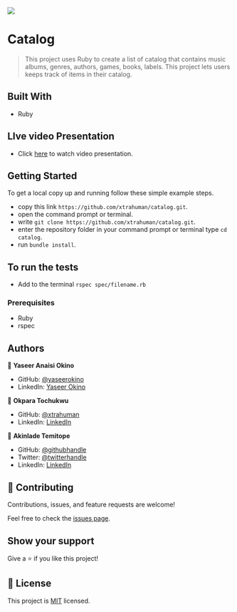 ![](https://img.shields.io/badge/Microverse-blueviolet)

# Catalog

> This project uses Ruby to create a list of catalog that contains music albums, genres, authors, games, books, labels. This project lets users keeps track of items in their catalog.


## Built With

- Ruby

## LIve video Presentation

- Click [here](https://drive.google.com/file/d/16h1mqwz3FWpsG1qY-2GybqOa7e9mEsDR/view?usp=sharing) to watch video presentation.

## Getting Started

To get a local copy up and running follow these simple example steps.
- copy this link `https://github.com/xtrahuman/catalog.git`.
- open the command prompt or terminal.
- write `git clone https://github.com/xtrahuman/catalog.git`.
- enter the repository folder in your command prompt or terminal type `cd catalog`.
- run `bundle install`.

## To run the tests
- Add to the terminal `rspec spec/filename.rb`

### Prerequisites

- Ruby
- rspec

## Authors

👤 **Yaseer Anaisi Okino**

- GitHub: [@yaseerokino](https://github.com/yaseerokino)
- LinkedIn: [Yaseer Okino](https://linkedin.com/in/yaseerokino)

👤 **Okpara Tochukwu**

- GitHub: [@xtrahuman](https://github.com/xtrahuman)
- LinkedIn: [LinkedIn](https://linkedin.com/in/tochukwuokpara)

👤 **Akinlade Temitope**

- GitHub: [@githubhandle](https://github.com/mckent05)
- Twitter: [@twitterhandle](https://twitter.com/mckent05)
- LinkedIn: [LinkedIn](https://linkedin.com/in/akinladetemitope)

## 🤝 Contributing

Contributions, issues, and feature requests are welcome!

Feel free to check the [issues page](../../issues/).

## Show your support

Give a ⭐️ if you like this project!

## 📝 License

This project is [MIT](./MIT.md) licensed.
